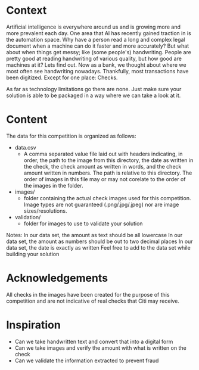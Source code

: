 # Context

Artificial intelligence is everywhere around us and is growing more and more prevalent each day. One area that AI has recently gained traction in is the automation space. Why have a person read a long and complex legal document when a machine can do it faster and more accurately? But what about when things get messy; like (some people's) handwriting. People are pretty good at reading handwriting of various quality, but how good are machines at it? Lets find out. Now as a bank, we thought about where we most often see handwriting nowadays. Thankfully, most transactions have been digitized. Except for one place: Checks.

As far as technology limitations go there are none. Just make sure your solution is able to be packaged in a way where we can take a look at it.

# Content

The data for this competition is organized as follows:

- data.csv
    - A comma separated value file laid out with headers indicating, in order, the path to the image from this directory, the date as written in the check, the check amount as written in words, and the check amount written in numbers. The path is relative to this directory. The order of images in this file may or may not corelate to the order of the images in the folder.
- images/
    - folder containing the actual check images used for this competition. Image types are not guaranteed (.png/.jpg/.jpeg) nor are image sizes/resolutions.
- validation/
    - folder for images to use to validate your solution

Notes:
In our data set, the amount as text should be all lowercase
In our data set, the amount as numbers should be out to two decimal places
In our data set, the date is exactly as written
Feel free to add to the data set while building your solution

# Acknowledgements

All checks in the images have been created for the purpose of this competition and are not indicative of real checks that Citi may receive.

# Inspiration

- Can we take handwritten text and convert that into a digital form
- Can we take images and verify the amount with what is written on the check
- Can we validate the information extracted to prevent fraud